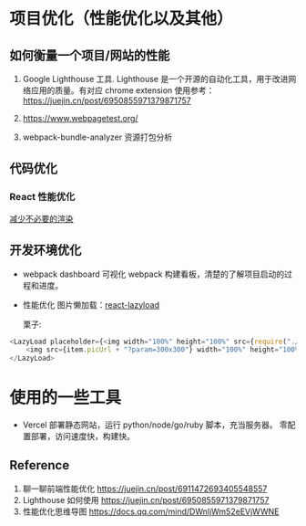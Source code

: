 # 项目优化（性能优化以及其他）

## 如何衡量一个项目/网站的性能

1. Google Lighthouse 工具.
   Lighthouse 是一个开源的自动化工具，用于改进网络应用的质量。有对应 chrome extension
   使用参考：https://juejin.cn/post/6950855971379871757

2. https://www.webpagetest.org/

3. webpack-bundle-analyzer
   资源打包分析

## 代码优化

### React 性能优化

[减少不必要的渲染](/docs/react/design-pattern-and-best-practices#react-中的性能优化)

## 开发环境优化

- webpack dashboard
  可视化 webpack 构建看板，清楚的了解项目启动的过程和进度。

- 性能优化
  图片懒加载：[react-lazyload](https://www.npmjs.com/package/react-lazyload)

  栗子:

```js
<LazyLoad placeholder={<img width="100%" height="100%" src={require("./music.png").default} alt="music" />}>
	<img src={item.picUrl + "?param=300x300"} width="100%" height="100%" alt="music" />
</LazyLoad>
```

# 使用的一些工具

- Vercel
  部署静态网站，运行 python/node/go/ruby 脚本，充当服务器。
  零配置部署，访问速度快，构建快。

## Reference

1. 聊一聊前端性能优化 https://juejin.cn/post/6911472693405548557
2. Lighthouse 如何使用 https://juejin.cn/post/6950855971379871757
3. 性能优化思维导图 https://docs.qq.com/mind/DWnljWm52eEVjWWNE
